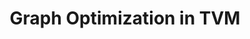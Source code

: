 ---
id: graph-optimizations
title: Graph Optimization in TVM
description: |
  Graph optimization in TVM focuses on transforming and optimizing computational graphs for deep learning models to achieve faster execution and lower resource usage. This guide covers techniques such as operator fusion, constant folding, memory optimization, and graph partitioning that can be applied to optimize models before execution. Learn how TVM performs automatic graph optimization and how to fine-tune it for better performance on various hardware backends.
keywords:
  - TVM
  - Graph Optimization
  - TVM Optimization
  - Computational Graph
  - Operator Fusion
  - Constant Folding
  - Memory Optimization
  - Graph Partitioning
  - Deep Learning Graph Optimization
  - TVM Compiler
  - TVM Transformation
  - Performance Optimization
  - Model Optimization
  - Hardware Optimization
  - TVM Backend Optimization

tags:
  - TVM
  - Graph Optimization
  - Model Optimization
  - Computational Graph
  - Operator Fusion
  - Constant Folding
  - Memory Optimization
  - Graph Partitioning
  - Performance Tuning
  - TVM Compiler
  - TVM Optimization Techniques
  - Hardware-Specific Optimization
  - Deep Learning Optimization
  - TVM Backend Optimization
---